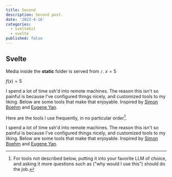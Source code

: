 ```yaml
---
title: Second
description: Second post.
date: '2023-4-16'
categories:
  - sveltekit
  - svelte
published: false
---
```


## Svelte

Media inside the **static** folder is served from `/`. $x = 5$


$f(x) = 5$


I spend a lot of time ssh'd into remote machines. The reason this isn't so painful is because I've configured things nicely, and customized tools to my liking. Below are some tools that make that enjoyable. Inspired by [Simon Boehm](https://siboehm.com/articles/22/tools-I-like) and [Eugene Yan](https://eugeneyan.com/writing/mac-setup/).


Here are the tools I use frequently, in no particular order[^1].

[^1]: For tools not described below, putting it into your favorite LLM of choice, and asking it more questions such as ("why would I use this") should do the job.

I spend a lot of time ssh'd into remote machines. The reason this isn't so painful is because I've configured things nicely, and customized tools to my liking. Below are some tools that make that enjoyable. Inspired by [Simon Boehm](https://siboehm.com/articles/22/tools-I-like) and [Eugene Yan](https://eugeneyan.com/writing/mac-setup/).

